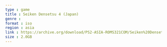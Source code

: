 ```yaml
---
type : game
title : Seiken Densetsu 4 (Japan)
genre : 
format : iso
region : asia
link : https://archive.org/download/PS2-ASIA-ROMS321COM/Seiken%20Densetsu%204%20%28Japan%29.7z
size : 2.0GB
---
```

